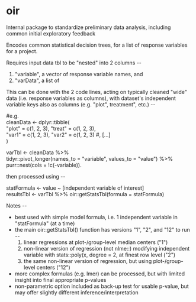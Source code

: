 # oir
Internal package to standardize preliminary data analysis, including common initial exploratory feedback  

Encodes common statistical decision trees, for a list of response variables for a project.  


Requires input data tbl to be "nested" into 2 columns --  
  1. "variable", a vector of response variable names, and  
  2. "varData", a list of  

This can be done with the 2 code lines, acting on typically cleaned "wide" data (i.e. response variables as columns), with dataset's independent variable keys also as columns (e.g. "plot", treatment", etc.) --  

#e.g.  
cleanData <- dplyr::tibble(  
  "plot" = c(1, 2, 3), "treat" = c(1, 2, 3),  
  "var1" = c(1, 2, 3), "var2" = c(1, 2, 3) #, [...]  
 )  

varTbl <- cleanData %>%  
  tidyr::pivot_longer(names_to = "variable", values_to = "value") %>%  
  purr::nest(cols = !c(-variable)). 

then processed using --  

statFormula <- value ~ [independent variable of interest]  
resultsTbl <- varTbl %>% oir::getStatsTbl(formula = statFormula)  


Notes --  

- best used with simple model formula, i.e. 1 independent variable in "statFormula" (at a time)  
- the main oir::getStatsTbl() function has versions "1", "2", and "12" to run --  
  1. linear regressions at plot-/group-level median centers ("1")  
  2. non-linear version of regression (not nlme::) modifying independent variable with stats::poly(x, degree = 2, at finest row level ("2")  
  3. the same non-linear version of regression, but using plot-/group-level centers ("12")  
- more complex formulas (e.g. lmer) can be processed, but with limited insight into final appropriate p-values  
- non-parametric option included as back-up test for usable p-value, but may offer slightly different inference/interpretation  
